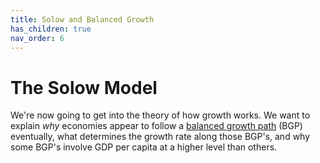 ```yaml
---
title: Solow and Balanced Growth
has_children: true
nav_order: 6
---
```


# The Solow Model
We're now going to get into the theory of how growth works. We want to explain *why* economies appear to follow a [balanced growth path](http://growthecon.com/StudyGuide/facts/bgp.html) (BGP) eventually, what determines the growth rate along those BGP's, and why some BGP's involve GDP per capita at a higher level than others. 
